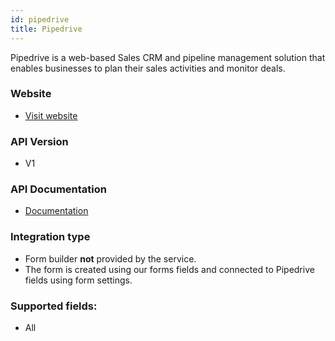 ```yaml
---
id: pipedrive
title: Pipedrive
---
```


Pipedrive is a web-based Sales CRM and pipeline management solution that enables businesses to plan their sales activities and monitor deals.

### Website

* [Visit website](https://www.pipedrive.com/)

### API Version

* V1

### API Documentation

* [Documentation](https://developers.pipedrive.com/docs/api/v1)

### Integration type

* Form builder **not** provided by the service.
* The form is created using our forms fields and connected to Pipedrive fields using form settings.

### Supported fields:
* All

